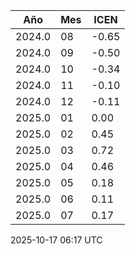<!--TABLA_ICEN-->

| Año | Mes | ICEN |
|-----|-----|------|
| 2024.0 | 08 | -0.65 |
| 2024.0 | 09 | -0.50 |
| 2024.0 | 10 | -0.34 |
| 2024.0 | 11 | -0.10 |
| 2024.0 | 12 | -0.11 |
| 2025.0 | 01 | 0.00 |
| 2025.0 | 02 | 0.45 |
| 2025.0 | 03 | 0.72 |
| 2025.0 | 04 | 0.46 |
| 2025.0 | 05 | 0.18 |
| 2025.0 | 06 | 0.11 |
| 2025.0 | 07 | 0.17 |


<!--ACTUALIZACION_ICEN--> 2025-10-17 06:17 UTC
